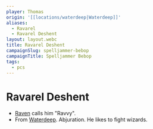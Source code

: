 ```yaml
---
player: Thomas
origin: '[[locations/waterdeep|Waterdeep]]'
aliases:
  - Ravarel
  - Ravarel Deshent
layout: layout.webc
title: Ravarel Deshent
campaignSlug: spelljammer-bebop
campaignTitle: Spelljammer Bebop
tags:
  - pcs
---
```

# Ravarel Deshent
- [Raven](pcs/raven.md) calls him "Ravvy".
- From [Waterdeep](locations/waterdeep.md). Abjuration. He likes to fight wizards.
